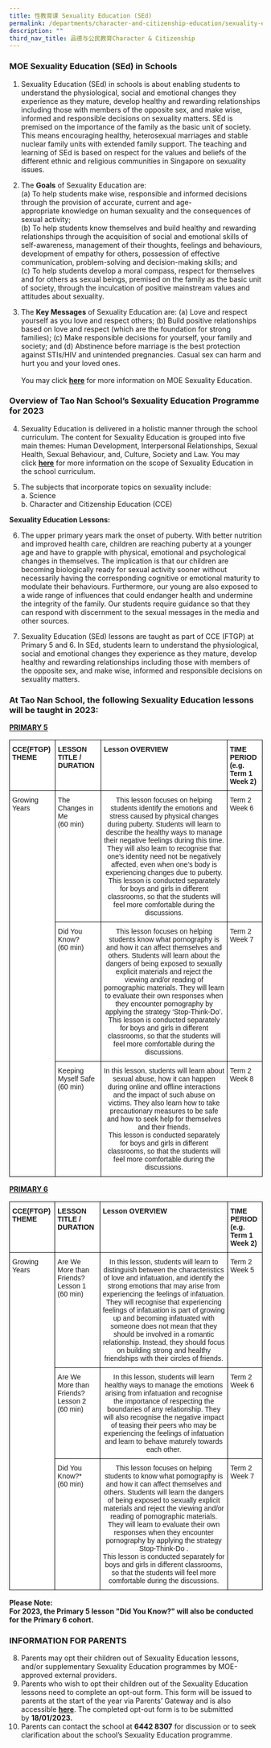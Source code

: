 ```yaml
---
title: 性教育课 Sexuality Education (SEd)
permalink: /departments/character-and-citizenship-education/sexuality-education-sed/
description: ""
third_nav_title: 品德与公民教育Character & Citizenship
---
```

### MOE Sexuality Education (SEd) in Schools

1.  Sexuality Education (SEd) in schools is about enabling students to understand the physiological, social and emotional changes they experience as they mature, develop healthy and rewarding relationships including those with members of the opposite sex, and make wise, informed and responsible decisions on sexuality matters. SEd is premised on the importance of the family as the basic unit of society. This means encouraging healthy, heterosexual marriages and stable nuclear family units with extended family support. The teaching and learning of SEd is based on respect for the values and beliefs of the different ethnic and religious communities in Singapore on sexuality issues.<br>

2.  The&nbsp;**Goals**&nbsp;of Sexuality Education are:  
    (a) To help students make wise, responsible and informed decisions through the provision of accurate, current and age-appropriate&nbsp;knowledge&nbsp;on human sexuality and the consequences of sexual activity;  
    (b) To help students know themselves and build healthy and rewarding relationships through the acquisition of&nbsp;social and emotional skills&nbsp;of self-awareness, management of their thoughts, feelings and behaviours, development of empathy for others, possession of effective communication, problem-solving and decision-making skills; and  
    (c) To help students develop a moral compass, respect for themselves and for others as sexual beings, premised on the family as the basic unit of society, through the inculcation of&nbsp;positive mainstream values and attitudes&nbsp;about sexuality. <br>

3.  The&nbsp;**Key Messages**&nbsp;of Sexuality Education are:
    (a) Love and respect yourself as you love and respect others;
    (b) Build positive relationships based on love and respect (which are the foundation for strong families);
    (c) Make responsible decisions for yourself, your family and society; and
    (d) Abstinence before marriage is the best protection against STIs/HIV and unintended pregnancies. Casual sex can harm and hurt you and your loved ones.<br><br>
You may click&nbsp;[**here**](https://go.gov.sg/moe-sexuality-education)&nbsp;for more information on MOE Sexuality Education.  

### Overview of Tao Nan School’s Sexuality Education Programme for 2023

4.  Sexuality Education is delivered in a holistic manner through the school curriculum. The content for Sexuality Education is grouped into five main themes: Human Development, Interpersonal Relationships, Sexual Health, Sexual Behaviour, and, Culture, Society and Law. You may click&nbsp;[**here**](https://go.gov.sg/moe-sexuality-education-scope)&nbsp;for more information on the scope of Sexuality Education in the school curriculum.<br>

5.  The subjects that incorporate topics on sexuality include:<br>
a.  Science <br>
b.  Character and Citizenship Education (CCE)  

**Sexuality Education Lessons:**<br>

6.  The upper primary years mark the onset of puberty. With better nutrition and improved health care, children are reaching puberty at a younger age and have to grapple with physical, emotional and psychological changes in themselves. The implication is that our children are becoming biologically ready for sexual activity sooner without necessarily having the corresponding cognitive or emotional maturity to modulate their behaviours. Furthermore, our young are also exposed to a wide range of influences that could endanger health and undermine the integrity of the family. Our students require guidance so that they can respond with discernment to the sexual messages in the media and other sources.<br>

7.  Sexuality Education (SEd) lessons are taught as part of CCE (FTGP) at Primary 5 and 6. In SEd, students learn to understand the physiological, social and emotional changes they experience as they mature, develop healthy and rewarding relationships including those with members of the opposite sex, and make wise, informed and responsible decisions on sexuality matters.<br>

### At Tao Nan School, the following Sexuality Education lessons will be taught in 2023:

<u>**PRIMARY 5**</u>

<style type="text/css">
.tg  {border-collapse:collapse;border-spacing:0;}
.tg td{border-color:black;border-style:solid;border-width:1px;font-family:Arial, sans-serif;font-size:14px;
  overflow:hidden;padding:10px 5px;word-break:normal;}
.tg th{border-color:black;border-style:solid;border-width:1px;font-family:Arial, sans-serif;font-size:14px;
  font-weight:normal;overflow:hidden;padding:10px 5px;word-break:normal;}
.tg .tg-dgl5{background-color:#FFF;font-weight:bold;text-align:left;vertical-align:top}
.tg .tg-ktyi{background-color:#FFF;text-align:left;vertical-align:top}
.tg .tg-7yig{background-color:#FFF;text-align:center;vertical-align:top}
</style>
<table class="tg">
<thead>
  <tr>
    <th class="tg-dgl5">CCE(FTGP) THEME</th>
    <th class="tg-dgl5">LESSON TITLE / DURATION</th>
    <th class="tg-dgl5">Lesson OVERVIEW</th>
    <th class="tg-dgl5">TIME PERIOD<br>(e.g. Term 1 Week 2)</th>
  </tr>
</thead>
<tbody>
  <tr>
    <td class="tg-ktyi" rowspan="3">Growing Years</td>
    <td class="tg-ktyi">The Changes in Me<br>(60 min)</td>
    <td class="tg-7yig">This lesson focuses on helping students identify the emotions and stress caused by physical changes during puberty. Students will learn to describe the healthy ways to manage their negative feelings during this time. They will also learn to recognise that one’s identity need not be negatively affected, even when one’s body is experiencing changes due to puberty.<br>This lesson is conducted separately for boys and girls in different classrooms, so that the students will feel more comfortable during the discussions.</td>
    <td class="tg-ktyi">Term 2 Week 6</td>
  </tr>
  <tr>
    <td class="tg-ktyi"> Did You Know?<br>(60 min)<br> </td>
    <td class="tg-7yig">This lesson focuses on helping students know what pornography is and how it can affect themselves and others. Students will learn about the dangers of being exposed to sexually explicit materials and reject the viewing and/or reading of pornographic materials. They will learn to evaluate their own responses when they encounter pornography by applying the strategy ‘Stop-Think-Do’.<br>This lesson is conducted separately for boys and girls in different classrooms, so that the students will feel more comfortable during the discussions.</td>
    <td class="tg-ktyi">Term 2 Week 7</td>
  </tr>
  <tr>
    <td class="tg-ktyi">Keeping Myself Safe<br>(60 min)<br> </td>
    <td class="tg-7yig">In this lesson, students will learn about sexual abuse, how it can happen during online and offline interactions and the impact of such abuse on victims. They also learn how to take precautionary measures to be safe and how to seek help for themselves and their friends.<br>This lesson is conducted separately for boys and girls in different classrooms, so that the students will feel more comfortable during the discussions.</td>
    <td class="tg-ktyi">Term 2 Week 8</td>
  </tr>
</tbody>
</table>

<u>**PRIMARY 6**</u>

<style type="text/css">
.tg  {border-collapse:collapse;border-spacing:0;}
.tg td{border-color:black;border-style:solid;border-width:1px;font-family:Arial, sans-serif;font-size:14px;
  overflow:hidden;padding:10px 5px;word-break:normal;}
.tg th{border-color:black;border-style:solid;border-width:1px;font-family:Arial, sans-serif;font-size:14px;
  font-weight:normal;overflow:hidden;padding:10px 5px;word-break:normal;}
.tg .tg-dgl5{background-color:#FFF;font-weight:bold;text-align:left;vertical-align:top}
.tg .tg-ktyi{background-color:#FFF;text-align:left;vertical-align:top}
.tg .tg-7yig{background-color:#FFF;text-align:center;vertical-align:top}
</style>
<table class="tg">
<thead>
  <tr>
    <th class="tg-dgl5">CCE(FTGP) THEME</th>
    <th class="tg-dgl5">LESSON TITLE / DURATION</th>
    <th class="tg-dgl5">Lesson OVERVIEW</th>
    <th class="tg-dgl5">TIME PERIOD<br>(e.g. Term 1 Week 2)</th>
  </tr>
</thead>
<tbody>
  <tr>
    <td class="tg-ktyi" rowspan="3">Growing Years</td>
    <td class="tg-ktyi">Are We More than Friends?<br>Lesson 1<br>(60 min)</td>
    <td class="tg-7yig">In this lesson, students will learn to distinguish between the characteristics of love and infatuation, and identify the strong emotions that may arise from experiencing the feelings of infatuation. They will recognise that experiencing feelings of infatuation is part of growing up and becoming infatuated with someone does not mean that they should be involved in a romantic relationship. Instead, they should focus on building strong and healthy friendships with their circles of friends.</td>
    <td class="tg-ktyi">Term 2 Week 5</td>
  </tr>
  <tr>
    <td class="tg-ktyi">Are We More than Friends?<br>Lesson 2<br>(60 min)<br> </td>
    <td class="tg-7yig">In this lesson, students will learn healthy ways to manage the emotions arising from infatuation and recognise the importance of respecting the boundaries of any relationship. They will also recognise the negative impact of teasing their peers who may be experiencing the feelings of infatuation and learn to behave maturely towards each other.</td>
    <td class="tg-ktyi">Term 2 Week 6</td>
  </tr>
  <tr>
    <td class="tg-ktyi">Did You Know?*<br>(60 min)<br> </td>
    <td class="tg-7yig">This lesson focuses on helping students to know what pornography is and how it can affect themselves and others. Students will learn the dangers of being exposed to sexually explicit materials and reject the viewing and/or reading of pornographic materials. They will learn to evaluate their own responses when they encounter pornography by applying the strategy Stop-Think-Do . <br>This lesson is conducted separately for boys and girls in different classrooms, so that the students will feel more comfortable during the discussions.
</td>
    <td class="tg-ktyi">Term 2 Week 7</td>
  </tr>
</tbody>
</table>

**Please Note:<br>
**For 2023, the Primary 5 lesson "Did You Know?" will also be conducted for the Primary 6 cohort.****

### INFORMATION FOR PARENTS

8.  Parents may opt their children out of Sexuality Education lessons, and/or supplementary Sexuality Education programmes by MOE-approved external providers.<br>
9.  Parents who wish to opt their children out of the Sexuality Education lessons need to complete an opt-out form. This form will be issued to parents at the start of the year via Parents’ Gateway and is also accessible&nbsp;[**here**](https://form.gov.sg/63b047bed1c132001268c0ac). The completed opt-out form is to be submitted by&nbsp;**18/01/2023.**<br>
10.  Parents can contact the school at&nbsp;**6442 8307**&nbsp;for discussion or to seek clarification about the school’s Sexuality Education programme.<br>

